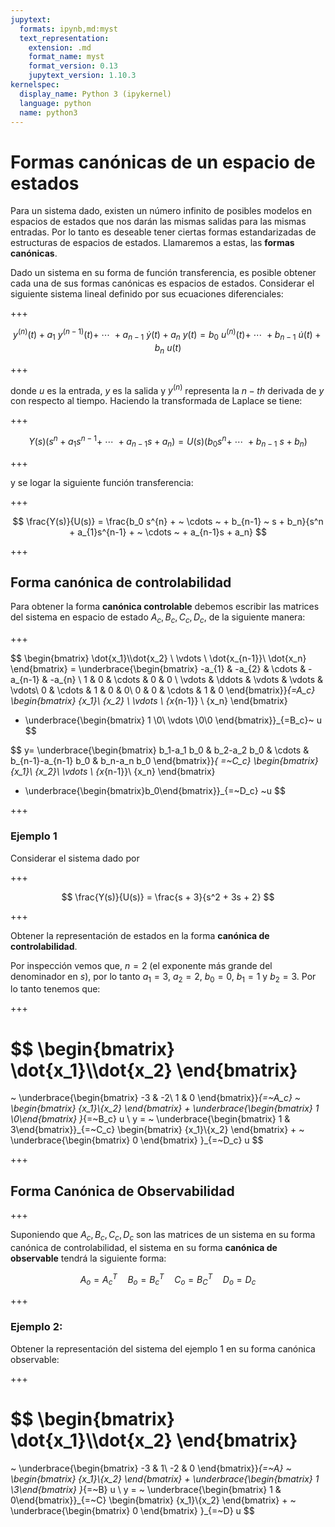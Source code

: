 ```yaml
---
jupytext:
  formats: ipynb,md:myst
  text_representation:
    extension: .md
    format_name: myst
    format_version: 0.13
    jupytext_version: 1.10.3
kernelspec:
  display_name: Python 3 (ipykernel)
  language: python
  name: python3
---
```


# Formas canónicas de un espacio de estados

Para un sistema dado, existen un número infinito de posibles modelos en espacios de estados que nos darán las mismas salidas para las mismas entradas. Por lo tanto es deseable tener ciertas formas estandarizadas de estructuras de espacios de estados. Llamaremos a estas, las **formas canónicas**. 

Dado un sistema en su forma de función transferencia, es posible obtener cada una de sus formas canónicas es espacios de estados. Considerar el siguiente sistema lineal definido por sus ecuaciones diferenciales:

+++

$$  
y^{(n)}(t) + a_{1} ~ y^{(n-1)}(t) + ~ \cdots ~ + a_{n-1} ~ \dot{y}(t) + a_n ~ y(t) = b_0 ~ u^{(n)}(t) + ~ \cdots ~ + b_{n-1} ~ \dot{u}(t) + b_n ~ u(t) 
$$

+++

donde  $u$ es la entrada, $y$ es la salida y $y^{(n)}$ representa la $n-th$ derivada de $y$ con respecto al tiempo. Haciendo la transformada de Laplace se tiene:

+++

$$  
Y(s)(s^n + a_{1}s^{n-1} + ~ \cdots ~ + a_{n-1}s + a_n ) = U(s)(b_0 s^{n} + ~ \cdots ~ + b_{n-1} ~ s + b_n) 
$$

+++

y se logar la siguiente función transferencia:

+++

$$  
\frac{Y(s)}{U(s)} = \frac{b_0 s^{n} + ~ \cdots ~ + b_{n-1} ~ s + b_n}{s^n + a_{1}s^{n-1} + ~ \cdots ~ + a_{n-1}s + a_n}
$$

+++

## Forma canónica de controlabilidad

Para obtener la forma **canónica controlable** debemos escribir las matrices del sistema en espacio de estado ${A_c, B_c, C_c, D_c}$, de la siguiente manera:

+++

$$
\begin{bmatrix} \dot{x_1}\\\dot{x_2} \\ \vdots \\ \dot{x_{n-1}}\\ \dot{x_n} \end{bmatrix} 
= \underbrace{\begin{bmatrix}
  -a_{1} & -a_{2} & \cdots & -a_{n-1} & -a_{n} \\
   1 & 0 &  \cdots & 0 & 0  \\
  \vdots & \ddots & \vdots & \vdots & \vdots\\
  0 & \cdots & 1  & 0 & 0\\
  0 & 0 & \cdots & 1 & 0
 \end{bmatrix}}_{=A_c} \begin{bmatrix} {x_1}\\ {x_2} \\ \vdots \\ {x_{n-1}} \\ {x_n} \end{bmatrix} 
 + \underbrace{\begin{bmatrix} 1 \\0\\ \vdots \\0\\0 \end{bmatrix}}_{=B_c}~ u
$$
 
$$
y= \underbrace{\begin{bmatrix} b_1-a_1 b_0 & b_2-a_2 b_0  & \cdots & b_{n-1}-a_{n-1} b_0  & b_n-a_n b_0 \end{bmatrix}}_{ =~C_c} 
   \begin{bmatrix} {x_1}\\ {x_2}\\ \vdots \\ {x_{n-1}}\\ {x_n} \end{bmatrix} 
 + \underbrace{\begin{bmatrix}b_0\end{bmatrix}}_{=~D_c} ~u
 $$

+++

### Ejemplo 1 

Considerar el sistema dado por

+++

$$  
\frac{Y(s)}{U(s)} = \frac{s + 3}{s^2 + 3s + 2}
$$

+++

Obtener la representación de estados en la forma **canónica de controlabilidad**.

Por inspección vemos que, $n = 2$ (el exponente más grande del denominador en $s$), por lo tanto  $a_1 = 3,~ a_2 = 2,~ b_0 = 0,~ b_1 = 1$ y $b_2 = 3$. Por lo tanto tenemos que:

+++

$$
\begin{bmatrix} \dot{x_1}\\\dot{x_2} \end{bmatrix} 
= 
~
\underbrace{\begin{bmatrix}
-3 & -2\\
1 & 0
\end{bmatrix}}_{=~A_c}
~ 
\begin{bmatrix} {x_1}\\{x_2} \end{bmatrix} 
+ 
\underbrace{\begin{bmatrix} 1 \\0\end{bmatrix} }_{=~B_c}
u 
\\
y = ~ \underbrace{\begin{bmatrix} 1 & 3\end{bmatrix}}_{=~C_c} 
\begin{bmatrix} {x_1}\\{x_2} \end{bmatrix} 
+
~ \underbrace{\begin{bmatrix} 0 \end{bmatrix} }_{=~D_c}
u
$$

+++

## Forma Canónica de Observabilidad

+++

Suponiendo que $A_c, B_c, C_c, D_c$ son las matrices de un sistema en su forma canónica de controlabilidad, el sistema en su forma **canónica de observable** tendrá la siguiente forma:

$$ A_o = A_c^T \quad B_o =B_c^T \quad C_o = B_C^T \quad D_o=D_c $$

+++

### Ejemplo 2:

Obtener la representación del sistema del ejemplo 1 en su forma canónica observable:

+++

$$
\begin{bmatrix} \dot{x_1}\\\dot{x_2} \end{bmatrix} 
= 
~
\underbrace{\begin{bmatrix}
-3 & 1\\
-2 & 0
\end{bmatrix}}_{=~A}
~ 
\begin{bmatrix} {x_1}\\{x_2} \end{bmatrix} 
+ 
\underbrace{\begin{bmatrix} 1 \\3\end{bmatrix} }_{=~B}
u 
\\
y = ~ \underbrace{\begin{bmatrix} 1 & 0\end{bmatrix}}_{=~C} 
\begin{bmatrix} {x_1}\\{x_2} \end{bmatrix} 
+
~ \underbrace{\begin{bmatrix} 0 \end{bmatrix} }_{=~D}
u
$$
